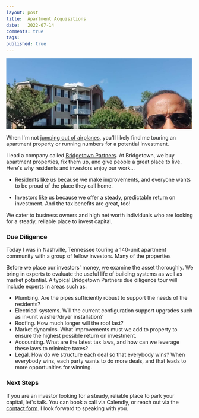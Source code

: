```yaml
---
layout: post
title:  Apartment Acquisitions
date:   2022-07-14
comments: true
tags: 
published: true
---
```


<img src="/images/Nashville_20220714_Ray_Hightower.jpg" align="center" width="500" padding="20" alt="Apartment Acquisitions in Nashville, TN with Ray Hightower" title="Apartment Acquisitions in Nashville, TN with Ray Hightower" /> 

When I'm not [jumping out of airplanes](https://www.youtube.com/watch?v=NFBamAQ9aEM), you'll likely find me touring an apartment property or running numbers for a potential investment. 

I lead a company called [Bridgetown Partners](https://bridgetownpartners.com/). At Bridgetown, we buy apartment properties, fix them up, and give people a great place to live. Here's why residents and investors enjoy our work...

<!--more-->

* Residents like us because we make improvements, and everyone wants to be proud of the place they call home. 

* Investors like us because we offer a steady, predictable return on investment. And the tax benefits are great, too!

We cater to business owners and high net worth individuals who are looking for a steady, reliable place to invest capital.

### Due Diligence

Today I was in Nashville, Tennessee touring a 140-unit apartment community with a group of fellow investors. Many of the properties

Before we place our investors' money, we examine the asset thoroughly. We bring in experts to evaluate the useful life of building systems as well as market potential. A typical Bridgetown Partners due diligence tour will include experts in areas such as:

- Plumbing. Are the pipes sufficiently robust to support the needs of the residents?
- Electrical systems. Will the current configuration support upgrades such as in-unit washer/dryer installation?
- Roofing. How much longer will the roof last?
- Market dynamics. What improvements must we add to property to ensure the highest possible return on investment.
- Accounting. What are the latest tax laws, and how can we leverage these laws to minimize taxes?
- Legal. How do we structure each deal so that everybody wins? When everybody wins, each party wants to do more deals, and that leads to more opportunities for winning.

### Next Steps

If you are an investor looking for a steady, reliable place to park your capital, let's talk.  You can book a call via Calendly, or reach out via the [contact form](). I look forward to speaking with you.

 
